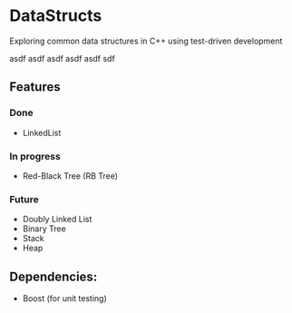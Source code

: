 # DataStructs
Exploring common data structures in C++ using test-driven development

asdf
asdf
asdf
asdf
asdf
sdf



## Features

### Done
- LinkedList

### In progress
- Red-Black Tree (RB Tree)

### Future
- Doubly Linked List
- Binary Tree
- Stack
- Heap


##  Dependencies:
- Boost (for unit testing)

